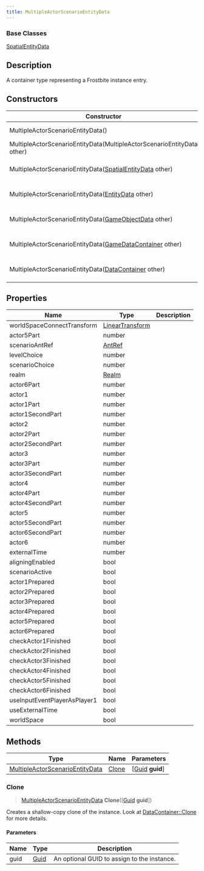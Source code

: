 ```yaml
---
title: MultipleActorScenarioEntityData
---
```

### Base Classes

[SpatialEntityData](/vext/ref/fb/spatialentitydata/)

## Description

A container type representing a Frostbite instance entry.

## Constructors

| Constructor                                                                                | Description                                                                                                                                           |
| ------------------------------------------------------------------------------------------ | ----------------------------------------------------------------------------------------------------------------------------------------------------- |
| MultipleActorScenarioEntityData()                                                          | Create a new instance of this container type.                                                                                                         |
| MultipleActorScenarioEntityData(MultipleActorScenarioEntityData other)                     | Create a reference copy of an instance of the same type.                                                                                              |
| MultipleActorScenarioEntityData([SpatialEntityData](/vext/ref/fb/spatialentitydata/) other)              | Upcast an instance of type [SpatialEntityData](/vext/ref/fb/spatialentitydata/) to [MultipleActorScenarioEntityData](/vext/ref/fb/multipleactorscenarioentitydata/).              |
| MultipleActorScenarioEntityData([EntityData](/vext/ref/fb/entitydata/) other)                            | Upcast an instance of type [EntityData](/vext/ref/fb/entitydata/) to [MultipleActorScenarioEntityData](/vext/ref/fb/multipleactorscenarioentitydata/).                            |
| MultipleActorScenarioEntityData([GameObjectData](/vext/ref/fb/gameobjectdata/) other)                    | Upcast an instance of type [GameObjectData](/vext/ref/fb/gameobjectdata/) to [MultipleActorScenarioEntityData](/vext/ref/fb/multipleactorscenarioentitydata/).                    |
| MultipleActorScenarioEntityData([GameDataContainer](/vext/ref/fb/gamedatacontainer/) other)              | Upcast an instance of type [GameDataContainer](/vext/ref/fb/gamedatacontainer/) to [MultipleActorScenarioEntityData](/vext/ref/fb/multipleactorscenarioentitydata/).              |
| MultipleActorScenarioEntityData([DataContainer](/vext/ref/shared/class/datacontainer) other) | Upcast an instance of type [DataContainer](/vext/ref/shared/class/datacontainer) to [MultipleActorScenarioEntityData](/vext/ref/fb/multipleactorscenarioentitydata/). |

## Properties

| Name                         | Type                                                    | Description |
| ---------------------------- | ------------------------------------------------------- | ----------- |
| worldSpaceConnectTransform   | [LinearTransform](/vext/ref/shared/class/lineartransform) |             |
| actor5Part                   | number                                                  |             |
| scenarioAntRef               | [AntRef](/vext/ref/fb/antref/)                                        |             |
| levelChoice                  | number                                                  |             |
| scenarioChoice               | number                                                  |             |
| realm                        | [Realm](/vext/ref/fb/realm/)                                          |             |
| actor6Part                   | number                                                  |             |
| actor1                       | number                                                  |             |
| actor1Part                   | number                                                  |             |
| actor1SecondPart             | number                                                  |             |
| actor2                       | number                                                  |             |
| actor2Part                   | number                                                  |             |
| actor2SecondPart             | number                                                  |             |
| actor3                       | number                                                  |             |
| actor3Part                   | number                                                  |             |
| actor3SecondPart             | number                                                  |             |
| actor4                       | number                                                  |             |
| actor4Part                   | number                                                  |             |
| actor4SecondPart             | number                                                  |             |
| actor5                       | number                                                  |             |
| actor5SecondPart             | number                                                  |             |
| actor6SecondPart             | number                                                  |             |
| actor6                       | number                                                  |             |
| externalTime                 | number                                                  |             |
| aligningEnabled              | bool                                                    |             |
| scenarioActive               | bool                                                    |             |
| actor1Prepared               | bool                                                    |             |
| actor2Prepared               | bool                                                    |             |
| actor3Prepared               | bool                                                    |             |
| actor4Prepared               | bool                                                    |             |
| actor5Prepared               | bool                                                    |             |
| actor6Prepared               | bool                                                    |             |
| checkActor1Finished          | bool                                                    |             |
| checkActor2Finished          | bool                                                    |             |
| checkActor3Finished          | bool                                                    |             |
| checkActor4Finished          | bool                                                    |             |
| checkActor5Finished          | bool                                                    |             |
| checkActor6Finished          | bool                                                    |             |
| useInputEventPlayerAsPlayer1 | bool                                                    |             |
| useExternalTime              | bool                                                    |             |
| worldSpace                   | bool                                                    |             |

## Methods

| Type                                                               | Name            | Parameters                                     |
| ------------------------------------------------------------------ | --------------- | ---------------------------------------------- |
| [MultipleActorScenarioEntityData](/vext/ref/fb/multipleactorscenarioentitydata/) | [Clone](#clone) | \[[Guid](/vext/ref/shared/class/guid) **guid**\] |

### Clone

> [MultipleActorScenarioEntityData](/vext/ref/fb/multipleactorscenarioentitydata/) **Clone**(\[[Guid](/vext/ref/shared/class/guid) **guid**\])

Creates a shallow-copy clone of the instance. Look at [DataContainer::Clone](/vext/ref/shared/class/datacontainer#clone) for more details.

#### Parameters

| Name | Type         | Description                                 |
| ---- | ------------ | ------------------------------------------- |
| guid | [Guid](/vext/ref/shared/class/guid/) | An optional GUID to assign to the instance. |
